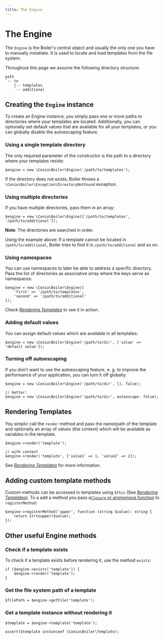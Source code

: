 ```yaml
---
title: The Engine
---
```

The Engine
==========

The `Engine` is the Boiler's central object and usually the only one you have to 
manually instatiate. It is used to locate and load templates from the file system.

Throughout this page we assume the following directory structure:

```text
path
`-- to
    |-- templates
    `-- additional
```

## Creating the `Engine` instance

To create an Engine instance, you simply pass one or more paths to directories 
where your templates are located. Additionally, you can optionally set default values
that are available for all your templates, or you can globally disable the autoescaping
feature.

### Using a single template directory

The only required parameter of the constructor is the path to a directory where your templates reside:

    $engine = new \Conia\Boiler\Engine('/path/to/templates');

If the directory does not exists, Boiler throws a `\Conia\Boiler\Exception\DirectoryNotFound`
exception.

### Using multiple directories

If you have multiple directories, pass them in an array:

    $engine = new \Conia\Boiler\Engine(['/path/to/templates', '/path/to/additional']);

**Note**: The directories are searched in order. 

Using the example above: If a template cannot be located 
in `/path/to/additional`, Boiler tries to find it in `/path/to/additional` and so on. 

### Using namespaces

You can use namespaces to later be able to address a specific directory. Pass the list of
directories as associative array where the keys serve as namespaces:

    $engine = new \Conia\Boiler\Engine([
        'first' => '/path/to/templates', 
        'second' => '/path/to/additional'
    ]);

Check [*Rendering Templates*](rendering.md) to see it in action.

### Adding default values

You can assign default values which are available in all templates:

    $engine = new \Conia\Boiler\Engine('/path/to/dir', ['value' => 'default value']);

### Turning off autoescaping

If you don't want to use the autoescaping feature, e. g. to improve the performance of your application,
you can turn it off globally:

    $engine = new \Conia\Boiler\Engine('/path/to/dir', [], false);
    
    // better:
    $engine = new \Conia\Boiler\Engine('/path/to/dir', autoescape: false);

## Rendering Templates

You simplic call the `render` method and pass the name/path of the template and optionally
an array of values (the context) which will be available as variables in the template.

    $engine->render('template');

    // with context
    $engine->render('template', ['value1' => 1, 'value2' => 2]);

See [*Rendering Templates*](rendering.md) for more information.

## Adding custom template methods

Custom methods can be accessed in templates using `$this` (See [*Rendering Templates*](rendering.md)).
To a add a method you pass a[`Closure` or anonymous function](https://www.php.net/manual/en/functions.anonymous.php) to `registerMethod`:

    $engine->registerMethod('upper', function (string $value): string {
        return strtoupper($value);
    });

## Other useful Engine methods

### Check if a template exists

To check if a template exists before rendering it, use the method `exists`:

    if ($engine->exists('template')) {
        $engine->render('template');
    }


### Get the file system path of a template

    $filePath = $engine->getFile('template');


### Get a template instance without rendering it

    $template = $engine->template('template');

    assert($template instanceof \Conia\Boiler\Template);
